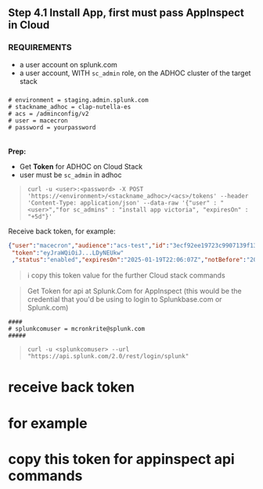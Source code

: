 ## Step 4.1 Install App, first must pass AppInspect in Cloud

### REQUIREMENTS 
- a user account on splunk.com 
- a user account, WITH `sc_admin` role, on the  ADHOC cluster of the target stack 

##### 
```
# environment = staging.admin.splunk.com
# stackname_adhoc = clap-nutella-es
# acs = /adminconfig/v2
# user = macecron
# password = yourpassword
```
###### 

**Prep:**

- Get **Token** for ADHOC on Cloud Stack 
- user must be `sc_admin` in adhoc

> `curl -u <user>:<password> -X POST 'https://<environment>/<stackname_adhoc>/<acs>/tokens' --header 'Content-Type: application/json' --data-raw '{"user" : "<user>","for sc_admins" : "install app victoria", "expiresOn" : "+5d"}' `

Receive back token, for example: 
```json
{"user":"macecron","audience":"acs-test","id":"3ecf92ee19723c9907139f13f456898830cd69349a5884be02838d65064520e9",
 "token":"eyJraWQiOiJ...LDyNEUkw"
 ,"status":"enabled","expiresOn":"2025-01-19T22:06:07Z","notBefore":"2024-10-11T22:06:07Z"}
```

> ℹ️ copy this token value for the further Cloud stack commands 

> Get Token for api at Splunk.Com for AppInspect  (this would be the credential that you'd be using to login to Splunkbase.com or Splunk.com) 

```
#### 
# splunkcomuser = mcronkrite@splunk.com
#####
```

> `curl -u <splunkcomuser> --url "https://api.splunk.com/2.0/rest/login/splunk"`

# receive back token 
# for example 
# 


# copy this token for appinspect api commands

